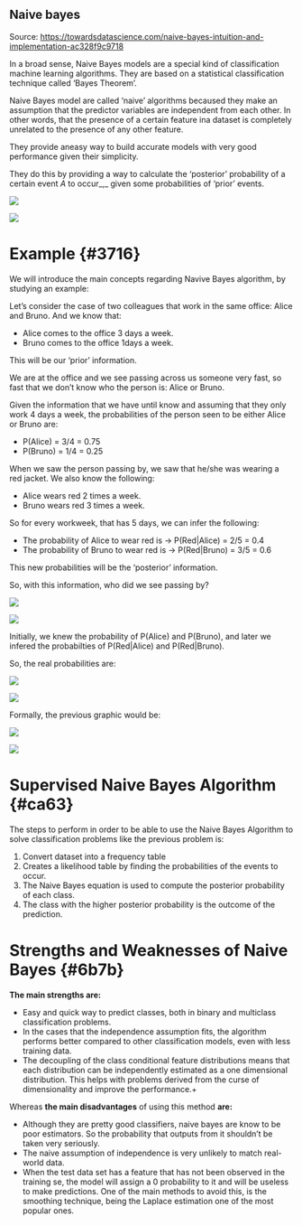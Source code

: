## Naive bayes

Source: https://towardsdatascience.com/naive-bayes-intuition-and-implementation-ac328f9c9718

In a broad sense, Naive Bayes models are a special kind of classification machine learning algorithms. They are based on a statistical classification technique called ‘Bayes Theorem’.

Naive Bayes model are called ‘naive’ algorithms becaused they make an assumption that the predictor variables are independent from each other. In other words, that the presence of a certain feature ina dataset is completely unrelated to the presence of any other feature.

They provide aneasy way to build accurate models with very good performance given their simplicity.

They do this by providing a way to calculate the ‘posterior’ probability of a certain event _A_ to occur_,_ given some probabilities of ‘prior’ events.

![](https://miro.medium.com/max/60/1*Lt8E08oxEnnRegLbNBzNAg.png?q=20)

![](https://miro.medium.com/max/700/1*Lt8E08oxEnnRegLbNBzNAg.png)

# Example {#3716}

We will introduce the main concepts regarding Navive Bayes algorithm, by studying an example:

Let’s consider the case of two colleagues that work in the same office: Alice and Bruno. And we know that:

* Alice comes to the office 3 days a week.
* Bruno comes to the office 1days a week.

This will be our ‘prior’ information.

We are at the office and we see passing across us someone very fast, so fast that we don’t know who the person is: Alice or Bruno.

Given the information that we have until know and assuming that they only work 4 days a week, the probabilities of the person seen to be either Alice or Bruno are:

* P\(Alice\) = 3/4 = 0.75
* P\(Bruno\) = 1/4 = 0.25

When we saw the person passing by, we saw that he/she was wearing a red jacket. We also know the following:

* Alice wears red 2 times a week.
* Bruno wears red 3 times a week.

So for every workweek, that has 5 days, we can infer the following:

* The probability of Alice to wear red is → P\(Red\|Alice\) = 2/5 = 0.4
* The probability of Bruno to wear red is → P\(Red\|Bruno\) = 3/5 = 0.6

This new probabilities will be the ‘posterior’ information.

So, with this information, who did we see passing by?

![](https://miro.medium.com/max/60/1*ww34WC9G-rVlOvZZ2-YCoQ.png?q=20)

![](https://miro.medium.com/max/700/1*ww34WC9G-rVlOvZZ2-YCoQ.png)

Initially, we knew the probability of P\(Alice\) and P\(Bruno\), and later we infered the probabilties of P\(Red\|Alice\) and P\(Red\|Bruno\).

So, the real probabilities are:

![](https://miro.medium.com/max/60/1*KJmnV8T6e2kgH73VKkIPVA.png?q=20)

![](https://miro.medium.com/max/700/1*KJmnV8T6e2kgH73VKkIPVA.png)

Formally, the previous graphic would be:

![](https://miro.medium.com/max/60/1*9psJorlpFuAuj3lMKEQUFA.png?q=20)

![](https://miro.medium.com/max/700/1*9psJorlpFuAuj3lMKEQUFA.png)

# Supervised Naive Bayes Algorithm {#ca63}

The steps to perform in order to be able to use the Naive Bayes Algorithm to solve classification problems like the previous problem is:

1. Convert dataset into a frequency table
2. Creates a likelihood table by finding the probabilities of the events to occur.
3. The Naive Bayes equation is used to compute the posterior probability of each class.
4. The class with the higher posterior probability is the outcome of the prediction.

# Strengths and Weaknesses of Naive Bayes {#6b7b}

**The main strengths are:**

* Easy and quick way to predict classes, both in binary and multiclass classification problems.
* In the cases that the independence assumption fits, the algorithm performs better compared to other classification models, even with less training data.
* The decoupling of the class conditional feature distributions means that each distribution can be independently estimated as a one dimensional distribution. This helps with problems derived from the curse of dimensionality and improve the performance.+

Whereas **the main disadvantages** of using this method **are:**

* Although they are pretty good classifiers, naive bayes are know to be poor estimators. So the probability that outputs from it shouldn’t be taken very seriously.
* The naive assumption of independence is very unlikely to match real-world data.
* When the test data set has a feature that has not been observed in the training se, the model will assign a 0 probability to it and will be useless to make predictions. One of the main methods to avoid this, is the smoothing technique, being the Laplace estimation one of the most popular ones.



